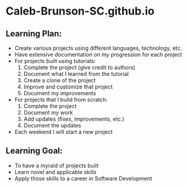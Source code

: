 # Caleb-Brunson-SC.github.io

## Learning Plan:
- Create various projects using different languages, technology, etc.
- Have extensive documentation on my progression for each project
- For projects built using tutorials:
  1) Complete the project (give credit to authors)
  3) Document what I learned from the tutorial
  4) Create a clone of the project
  5) Improve and customize that project
  6) Document my improvements
- For projects that I build from scratch:
  1) Complete the project
  2) Document my work
  3) Add updates (fixes, improvements, etc.)
  4) Document the updates
- Each weekend I will start a new project

## Learning Goal:
- To have a myraid of projects built
- Learn novel and applicable skills
- Apply those skills to a career in Software Development
